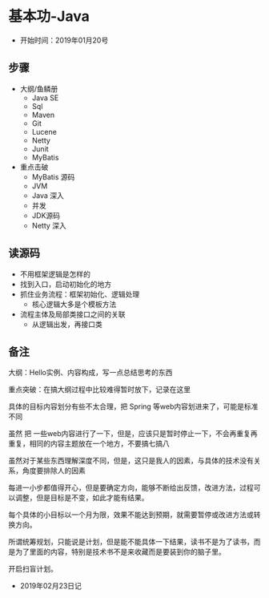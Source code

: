 #   基本功-Java

-   开始时间：2019年01月20号


##  步骤
-   大纲/鱼鳞册
    -   Java SE
    -   Sql
    -   Maven
    -   Git
    -   Lucene
    -   Netty
    -   Junit
    -   MyBatis
-   重点击破
    -   MyBatis 源码
    -   JVM
    -   Java 深入
    -   并发
    -   JDK源码
    -   Netty 深入

##  读源码
-   不用框架逻辑是怎样的
-   找到入口，启动初始化的地方
-   抓住业务流程：框架初始化、逻辑处理
    -   核心逻辑大多是个模板方法
-   流程主体及局部类接口之间的关联
    -   从逻辑出发，再接口类


##  备注

大纲：Hello实例、内容构成，写一点总结思考的东西

重点突破：在搞大纲过程中比较难得暂时放下，记录在这里

具体的目标内容划分有些不太合理，把 Spring 等web内容划进来了，可能是标准不同

虽然 把 一些web内容进行了一下，但是，应该只是暂时停止一下，不会再重复再重复，相同的内容主题放在一个地方，不要搞七搞八

虽然对于某些东西理解深度不同，但是，这只是我人的因素，与具体的技术没有关系，角度要排除人的因素

每进一小步都值得开心，但是要确定方向，能够不断给出反馈，改进方法，过程可以调整，但是目标是不变，如此才能有结果。

每个具体的小目标以一个月为限，效果不能达到预期，就需要暂停或改进方法或转换方向。

所谓统筹规划，只能说是计划，但是能不能具体一下结果，读书不是为了读书，而是为了里面的内容，特别是技术书不是来收藏而是要装到你的脑子里。

开启扫盲计划。

-   2019年02月23日记